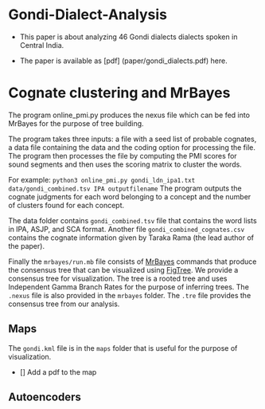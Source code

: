 # Gondi-Dialect-Analysis

* This paper is about analyzing 46 Gondi dialects dialects spoken in Central India.

* The paper is available as [pdf] (paper/gondi_dialects.pdf) here.

# Cognate clustering and MrBayes

The program online_pmi.py produces the nexus file which can be fed into MrBayes for the purpose of tree building.

The program takes three inputs: a file with a seed list of probable cognates, a data file containing the data and the coding option for processing the file. The program then processes the file by computing the PMI scores for sound segments and then uses the scoring matrix to cluster the words.

For example: `python3 online_pmi.py gondi_ldn_ipa1.txt data/gondi_combined.tsv IPA outputfilename`
The program outputs the cognate judgments for each word belonging to a concept and the number of clusters found for each concept.


The data folder contains `gondi_combined.tsv` file that contains the word lists in IPA, ASJP, and SCA format.
Another file `gondi_combined_cognates.csv` contains the cognate information given by Taraka Rama (the lead author of the paper).

Finally the `mrbayes/run.mb` file consists of [MrBayes](http://mrbayes.sourceforge.net/) commands that produce the consensus tree that can be visualized using [FigTree](http://beast.bio.ed.ac.uk/figtree). We provide a consensus tree for visualization. The tree is a rooted tree and uses Independent Gamma Branch Rates for the purpose of inferring trees. The `.nexus` file is also provided in the `mrbayes` folder. The `.tre` file provides the consensus tree from our analysis.

## Maps
The `gondi.kml` file is in the `maps` folder that is useful for the purpose of visualization.
- [] Add a pdf to the map
## Autoencoders

